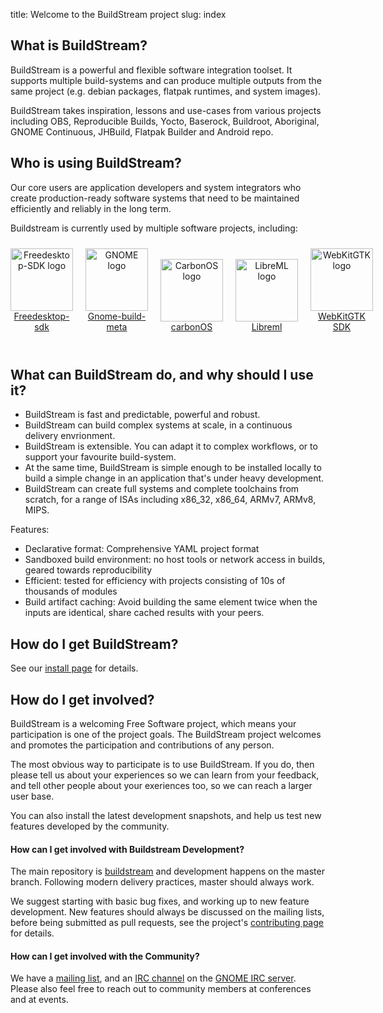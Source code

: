 title: Welcome to the BuildStream project
slug: index

## What is BuildStream?

BuildStream is a powerful and flexible software integration toolset. It supports
multiple build-systems and can produce multiple outputs from the same project
(e.g. debian packages, flatpak runtimes, and system images).

BuildStream takes inspiration, lessons and use-cases from various projects
including OBS, Reproducible Builds, Yocto, Baserock, Buildroot, Aboriginal,
GNOME Continuous, JHBuild, Flatpak Builder and Android repo.

## Who is using BuildStream?

Our core users are application developers and system integrators who create
production-ready software systems that need to be maintained efficiently and
reliably in the long term.

Buildstream is currently used by multiple software projects, including:

<div style="display:flex; align-items:flex-end">
 <div style="margin:10px; margin-left:0; vertical-align:bottom; text-align:center">
  <a
href="https://gitlab.com/freedesktop-sdk/freedesktop-sdk">
    <img src="/images/Freedesktop-sdk_logo.png"
     alt="Freedesktop-SDK logo"
     width="100">
    <br>Freedesktop-sdk
  </a>
 </div>
 <br>
 <div style="margin:10px; vertical-align:bottom; text-align:center">
  <a href="https://gitlab.gnome.org/GNOME/gnome-build-meta/">
    <img src="/images/Gnome-build-meta_logo.png"
     alt="GNOME logo"
     width="100">
    <br>Gnome-build-meta</a>
 </div>
 <br>
 <div style="margin:10px; vertical-align:bottom; text-align:center">
  <a href="https://gitlab.com/carbonOS/build-meta">
    <img src="/images/CarbonOS_logo.png"
     alt="CarbonOS logo"
     width="100">
   <br>carbonOS
  </a>
 </div>
 <br>
 <div style="margin:10px; vertical-align:bottom; text-align:center">
  <a href="https://gitlab.com/libreml/libreml">
    <img src="/images/Libreml_logo.png"
     alt="LibreML logo"
     width="100">
    <br>Libreml
  </a>
 </div>
 <br>
 <div style="margin:10px; vertical-align:bottom; text-align:center">
  <a href="https://github.com/WebKit/webkit/tree/master/Tools/buildstream">
    <img src="/images/WebKitGTK_logo.png"
     alt="WebKitGTK logo"
     width="100">
   <br> WebKitGTK SDK
  </a>
 </div>
</div>
<br>

## What can BuildStream do, and why should I use it?

* BuildStream is fast and predictable, powerful and robust.
* BuildStream can build complex systems at scale, in a continuous delivery
envrionment.
* BuildStream is extensible. You can adapt it to complex workflows, or to
support your favourite build-system.
* At the same time, BuildStream is simple enough to be installed locally to
build a simple change in an application that's under heavy development.
* BuildStream can create full systems and complete toolchains from scratch, for
a range of ISAs including x86\_32, x86\_64, ARMv7, ARMv8, MIPS.

Features:

* Declarative format: Comprehensive YAML project format
* Sandboxed build environment: no host tools or network access in builds, geared towards reproducibility
* Efficient: tested for efficiency with projects consisting of 10s of thousands of modules
* Build artifact caching: Avoid building the same element twice when the inputs are identical, share cached results with your peers.


## How do I get BuildStream?

See our [install page]({filename}installation.md) for details.


## How do I get involved?

BuildStream is a welcoming Free Software project, which means your participation
is one of the project goals. The BuildStream project welcomes and promotes the
participation and contributions of any person.

The most obvious way to participate is to use BuildStream. If you do, then
please tell us about your experiences so we can learn from your feedback,
and tell other people about your exeriences too, so we can reach a larger user
base.

You can also install the latest development snapshots, and help us test new
features developed by the community.

#### How can I get involved with Buildstream Development?

The main repository is [buildstream] and development happens on the master
branch. Following modern delivery practices, master should always work.

We suggest starting with basic bug fixes, and working up to new feature
development. New features should always be discussed on the mailing lists,
before being submitted as pull requests, see the project's [contributing page]
for details.

#### How can I get involved with the Community?

We have a [mailing list], and an [IRC channel] on the [GNOME IRC server].
Please also feel free to reach out to community members at conferences and at
events.

[BuildGrid]: https://gitlab.com/BuildGrid/buildgrid
[Freedesktop-SDK]: https://gitlab.com/freedesktop-sdk/freedesktop-sdk
[BuildStream docs]: https://docs.buildstream.build
[install page]: {filename}installation.md
[PyPi]: https://pypi.org/project/BuildStream/#history
[mailing list]: https://lists.apache.org/list.html?dev@buildstream.apache.org
[IRC channel]: irc://irc.gnome.org/#buildstream
[GNOME IRC server]: https://wiki.gnome.org/Community/GettingInTouch/IRC
[buildstream]: https://github.com/apache/buildstream
[contributing page]: https://github.com/apache/buildstream/tree/master/CONTRIBUTING.rst
